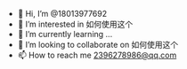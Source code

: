 - 👋 Hi, I’m @18013977692
- 👀 I’m interested in 如何使用这个
- 🌱 I’m currently learning ...
- 💞️ I’m looking to collaborate on 如何使用这个
- 📫 How to reach me 2396278986@qq.com

<!---
18013977692/18013977692 is a ✨ special ✨ repository because its `README.md` (this file) appears on your GitHub profile.
You can click the Preview link to take a look at your changes.
--->
